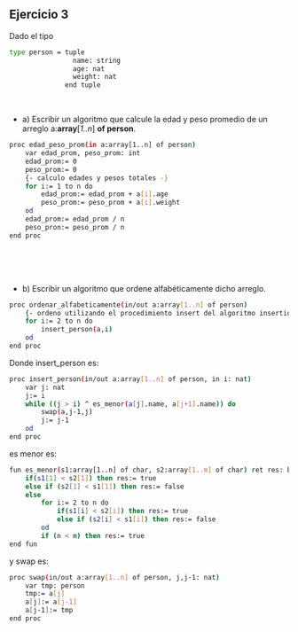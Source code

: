 ## Ejercicio 3
Dado el tipo
```bash
type person = tuple
                name: string
                age: nat
                weight: nat
              end tuple
```
<br>

- a) Escribir un algoritmo que calcule la edad y peso promedio de un arreglo a:**array**[*1..n*] **of person**.
```bash
proc edad_peso_prom(in a:array[1..n] of person)
    var edad_prom, peso_prom: int
    edad_prom:= 0
    peso_prom:= 0
    {- calculo edades y pesos totales -}
    for i:= 1 to n do
        edad_prom:= edad_prom + a[i].age
        peso_prom:= peso_prom + a[i].weight
    od
    edad_prom:= edad_prom / n
    peso_pron:= peso_prom / n
end proc
```

<br><br><br>

- b) Escribir un algoritmo que ordene alfabéticamente dicho arreglo.
```bash
proc ordenar_alfabeticamente(in/out a:array[1..n] of person)
    {- ordeno utilizando el procedimiento insert del algoritmo insertion sort -}
    for i:= 2 to n do
        insert_person(a,i)
    od
end proc
```
Donde insert_person es:
```bash
proc insert_person(in/out a:array[1..n] of person, in i: nat)
    var j: nat
    j:= i
    while ((j > i) ^ es_menor(a[j].name, a[j+1].name)) do
        swap(a,j-1,j)
        j:= j-1
    od
end proc
```
es menor es: 
```bash
fun es_menor(s1:array[1..n] of char, s2:array[1..m] of char) ret res: bool
    if(s1[1] < s2[1]) then res:= true
    else if (s2[1] < s1[1]) then res:= false
    else
        for i:= 2 to n do
            if(s1[i] < s2[i]) then res:= true
            else if (s2[i] < s1[i]) then res:= false
        od
        if (n < m) then res:= true
end fun
```
y swap es:
```bash
proc swap(in/out a:array[1..n] of person, j,j-1: nat)
    var tmp: person
    tmp:= a[j]
    a[j]:= a[j-1]
    a[j-1]:= tmp
end proc
```